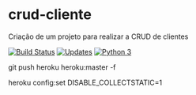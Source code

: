 # crud-cliente
Criação de um projeto para realizar a CRUD de clientes

[![Build Status](https://travis-ci.com/ravellys/crud-cliente.svg?branch=master)](https://travis-ci.com/ravellys/crud-cliente)
[![Updates](https://pyup.io/repos/github/ravellys/crud-cliente/shield.svg)](https://pyup.io/repos/github/ravellys/crud-cliente/)
[![Python 3](https://pyup.io/repos/github/ravellys/crud-cliente/python-3-shield.svg)](https://pyup.io/repos/github/ravellys/crud-cliente/)


git push heroku heroku:master -f

heroku config:set DISABLE_COLLECTSTATIC=1
